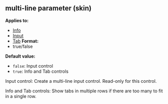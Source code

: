 ## multi-line parameter (skin)
**Applies to:**
+   [Info](/ref/skin/control/info.md) 
+   [Input](/ref/skin/control/input.md) 
+   [Tab](/ref/skin/control/tab.md) <!-- -->
**Format:**
+   true/false
<!-- -->
**Default value:**
+   `false`: Input control
+   `true`: Info and Tab controls


Input control: Create a multi-line input control. Read-only for
this control. 

Info and Tab controls: Show tabs in multiple rows
if there are too many to fit in a single row.